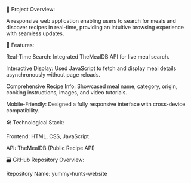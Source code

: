 📌 Project Overview:

A responsive web application enabling users to search for meals and discover recipes in real-time, providing an intuitive browsing experience with seamless updates.

🚀 Features:

Real-Time Search: Integrated TheMealDB API for live meal search.

Interactive Display: Used JavaScript to fetch and display meal details asynchronously without page reloads.

Comprehensive Recipe Info: Showcased meal name, category, origin, cooking instructions, images, and video tutorials.

Mobile-Friendly: Designed a fully responsive interface with cross-device compatibility.

🛠️ Technological Stack:

Frontend: HTML, CSS, JavaScript

API: TheMealDB (Public Recipe API)

🗃️ GitHub Repository Overview:

Repository Name: yummy-hunts-website
